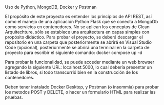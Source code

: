 Uso de Python, MongoDB, Docker y Postman

El propósito de este proyecto es entender los principios de API REST, así como el manejo de una aplicación Python Flask que se conecta a MongoDb como servicios en contenedores.
No se aplican los conceptos de Clean Arquitechture, sólo se establece una arquitectura en capas simples con propósito didáctico.
Para probar el proyecto, se deberá descargar el repositorio en una carpeta que posteriormente se abrirá en Visual Studio Code (opcional), posteriormente se abrirá una terminal en la carpeta de proyecto para escribir el siguiente comando: docker compose up -d

Para probar la funcionalidad, se puede acceder mediante un web browser agregando la siguiente URL: localhost:5000, lo cual debería presentar un listado de libros, si todo transcurrió bien en la construcción de los contenedores.

Deben tener instalado Docker Desktop, y Postman (o insommia) para probar los metodos POST y DELETE, o hacer un formulario HTML para realizar las pruebas.
